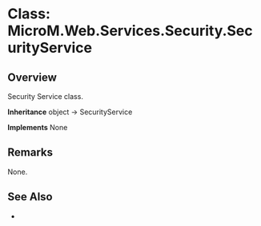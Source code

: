 # Class: MicroM.Web.Services.Security.SecurityService
## Overview
Security Service class.

**Inheritance**
object -> SecurityService

**Implements**
None

## Remarks
None.

## See Also
-